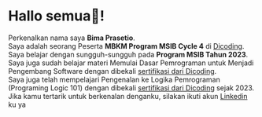 # Hallo semua👋! 

Perkenalkan nama saya **Bima Prasetio**.  
Saya adalah seorang Peserta **MBKM Program MSIB Cycle 4** di [Dicoding](https://www.dicoding.com/).  
Saya belajar dengan sungguh-sungguh pada **Program MSIB Tahun 2023**.  
Saya juga sudah belajar materi Memulai Dasar Pemrograman untuk Menjadi Pengembang Software dengan dibekali [sertifikasi dari Dicoding](https://www.dicoding.com/certificates/MRZM4O590XYQ).  
Saya juga telah mempelajari Pengenalan ke Logika Pemrograman (Programing Logic 101) dengan dibekali [sertifikasi dari Dicoding](https://www.dicoding.com/certificates/ERZR0NV72XYV) sejak 2023.  
Jika kamu tertarik untuk berkenalan denganku, silakan ikuti akun [Linkedin](https://www.linkedin.com/in/bima-prasetio-a7a710218/) ku ya
